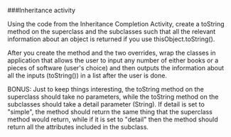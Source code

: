 ###Inheritance activity

Using the code from the Inheritance Completion Activity, create a toString method on the superclass and the subclasses such that all the relevant information about an object is returned if you use thisObject.toString().

After you create the method and the two overrides, wrap the classes in application that allows the user to input any number of either books or a pieces of software (user's choice) and then outputs the information about all the inputs (toString()) in a list after the user is done.

BONUS: Just to keep things interesting, the toString method on the superclass should take no parameters, while the toString method on the subclasses should take a detail parameter (String). If detail is set to "simple", the method should return the same thing that the superclass method would return, while if it is set to "detail" then the method should return all the attributes included in the subclass.